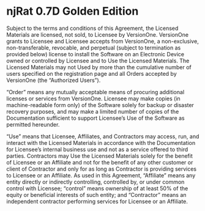 # njRat 0.7D Golden Edition

Subject to the terms and conditions of this Agreement, the Licensed Materials are licensed, not sold, to Licensee by VersionOne. VersionOne 
grants to Licensee and Licensee accepts from VersionOne, a non-exclusive, non-transferable, revocable, and perpetual (subject to termination as provided below) license to install the Software on an Electronic Device owned or controlled by Licensee and to Use the Licensed Materials. The Licensed Materials may not Used by more than the cumulative number of users specified on the registration page and all Orders accepted by VersionOne (the “Authorized Users”). 

“Order” means any mutually acceptable means of procuring additional licenses or services from VersionOne. Licensee may make copies (in machine-readable form only) of the Software solely for backup or disaster recovery purposes, and may make a limited number of copies of the Documentation sufficient to support Licensee’s Use of the Software as permitted hereunder. 

“Use” means that Licensee, Affiliates, and Contractors may access, run, and interact with the Licensed Materials in accordance with the Documentation for Licensee’s internal business use and not as a service offered to third parties. Contractors may Use the Licensed Materials solely for the benefit of Licensee or an Affiliate and not for the benefit of any other customer or client of Contractor and only for as long as Contractor is providing services to Licensee or an Affiliate. As used in this Agreement, “Affiliate” means any entity directly or indirectly controlling, controlled by, or under common control with Licensee; “control” means ownership of at least 50% of the equity or beneficial interests of such entity; and “Contractor” means an independent contractor performing services for Licensee or an Affiliate.